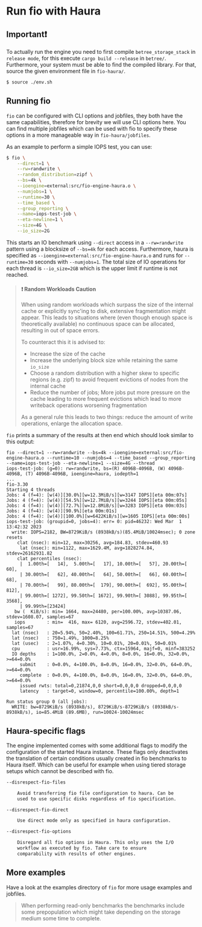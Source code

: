 # Run fio with Haura

## Important❗ 

To actually run the engine you need to first compile `betree_storage_stack` in
`release mode`, for this execute `cargo build --release` in `betree/`.
Furthermore, your system must be able to find the compiled library. For that,
source the given environment file in `fio-haura/`.

```sh
$ source ./env.sh
```

## Running fio

`fio` can be configured with CLI options and jobfiles, they both have the same
capabilities, therefore for brevity we will use CLI options here. You can find
multiple jobfiles which can be used with fio to specify these options in a more
manageable way in `fio-haura/jobfiles`.

As an example to perform a simple IOPS test, you can use:
```sh
$ fio \
    --direct=1 \
    --rw=randwrite \
    --random_distribution=zipf \
    --bs=4k \
    --ioengine=external:src/fio-engine-haura.o \
    --numjobs=1 \
    --runtime=30 \
    --time_based \
    --group_reporting \
    --name=iops-test-job \
    --eta-newline=1 \
    --size=4G \
    --io_size=2G
```

This starts an IO benchmark using `--direct` access in a `--rw=randwrite`
pattern using a blocksize of `--bs=4k` for each access. Furthermore, haura is
specified as `--ioengine=external:src/fio-engine-haura.o` and runs for
`--runtime=30` seconds with `--numjobs=1`. The total size of IO operations for
each thread is `--io_size=2GB` which is the upper limit if runtime is not
reached.

> #### ❗ Random Workloads Caution
>
> When using random workloads which surpass the size of the internal cache or
> explicitly sync'ing to disk, extensive fragmentation might appear. This leads
> to situations where (even though enough space is theoretically available) no
> continuous space can be allocated, resulting in out of space errors.
> 
> To counteract this it is advised to:
> - Increase the size of the cache
> - Increase the underlying block size while retaining the same `io_size`
> - Choose a random distribution with a higher skew to specific regions (e.g.
>   zipf) to avoid frequent evictions of nodes from the internal cache
> - Reduce the number of jobs; More jobs put more pressure on the cache leading
>   to more frequent evictions which lead to more writeback operations worsening
>   fragmentation
> 
> As a general rule this leads to two things: reduce the amount of write
> operations, enlarge the allocation space.

`fio` prints a summary of the results at then end which should look similar to this output:

```
fio --direct=1 --rw=randwrite --bs=4k --ioengine=external:src/fio-engine-haura.o --runtime=10 --numjobs=4 --time_based --group_reporting --name=iops-test-job --eta-newline=1 --size=4G --thread
iops-test-job: (g=0): rw=randwrite, bs=(R) 4096B-4096B, (W) 4096B-4096B, (T) 4096B-4096B, ioengine=haura, iodepth=1
...
fio-3.30
Starting 4 threads
Jobs: 4 (f=4): [w(4)][30.0%][w=12.3MiB/s][w=3147 IOPS][eta 00m:07s]
Jobs: 4 (f=4): [w(4)][54.5%][w=12.7MiB/s][w=3244 IOPS][eta 00m:05s]
Jobs: 4 (f=4): [w(4)][72.7%][w=12.8MiB/s][w=3283 IOPS][eta 00m:03s] 
Jobs: 4 (f=4): [w(4)][90.9%][eta 00m:01s]                          
Jobs: 4 (f=4): [w(4)][100.0%][w=6422KiB/s][w=1605 IOPS][eta 00m:00s]
iops-test-job: (groupid=0, jobs=4): err= 0: pid=46232: Wed Mar  1 13:42:32 2023
  write: IOPS=2182, BW=8729KiB/s (8938kB/s)(85.4MiB/10024msec); 0 zone resets
    clat (nsec): min=12, max=30256, avg=184.83, stdev=460.93
     lat (nsec): min=1122, max=1629.4M, avg=1828274.84, stdev=26162931.82
    clat percentiles (nsec):
     |  1.00th=[   14],  5.00th=[   17], 10.00th=[   57], 20.00th=[   60],
     | 30.00th=[   62], 40.00th=[   64], 50.00th=[   66], 60.00th=[   68],
     | 70.00th=[   99], 80.00th=[  179], 90.00th=[  692], 95.00th=[  812],
     | 99.00th=[ 1272], 99.50th=[ 1672], 99.90th=[ 3088], 99.95th=[ 3568],
     | 99.99th=[23424]
   bw (  KiB/s): min= 1664, max=24480, per=100.00%, avg=10387.06, stdev=1608.07, samples=67
   iops        : min=  416, max= 6120, avg=2596.72, stdev=402.01, samples=67
  lat (nsec)   : 20=5.94%, 50=2.40%, 100=61.71%, 250=14.51%, 500=4.29%
  lat (nsec)   : 750=1.49%, 1000=8.25%
  lat (usec)   : 2=1.07%, 4=0.30%, 10=0.01%, 20=0.01%, 50=0.01%
  cpu          : usr=16.99%, sys=7.73%, ctx=15964, majf=0, minf=383252
  IO depths    : 1=100.0%, 2=0.0%, 4=0.0%, 8=0.0%, 16=0.0%, 32=0.0%, >=64=0.0%
     submit    : 0=0.0%, 4=100.0%, 8=0.0%, 16=0.0%, 32=0.0%, 64=0.0%, >=64=0.0%
     complete  : 0=0.0%, 4=100.0%, 8=0.0%, 16=0.0%, 32=0.0%, 64=0.0%, >=64=0.0%
     issued rwts: total=0,21874,0,0 short=0,0,0,0 dropped=0,0,0,0
     latency   : target=0, window=0, percentile=100.00%, depth=1

Run status group 0 (all jobs):
  WRITE: bw=8729KiB/s (8938kB/s), 8729KiB/s-8729KiB/s (8938kB/s-8938kB/s), io=85.4MiB (89.6MB), run=10024-10024msec
```

## Haura-specific flags

The engine implemented comes with some additional flags to modify the
configuration of the started Haura instance. These flags only deactivates the
translation of certain conditions usually created in fio benchmarks to Haura
itself. Which can be useful for example when using tiered storage setups which
cannot be described with fio.

```txt
--disrespect-fio-files

    Avoid transferring fio file configuration to haura. Can be 
    used to use specific disks regardless of fio specification.

--disrespect-fio-direct

    Use direct mode only as specified in haura configuration.

--disrespect-fio-options

    Disregard all fio options in Haura. This only uses the I/O 
    workflow as executed by fio. Take care to ensure 
    comparability with results of other engines.
```

## More examples

Have a look at the examples directory of `fio` for more usage examples and jobfiles.

> When performing read-only benchmarks the benchmarks include some prepopulation
> which might take depending on the storage medium some time to complete.
